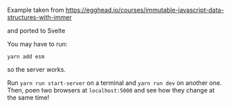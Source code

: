 Example taken from
https://egghead.io/courses/immutable-javascript-data-structures-with-immer

and ported to Svelte

You may have to run:

    yarn add esm

so the server works.

Run `yarn run start-server` on a terminal and `yarn run dev` on another one. Then, poen two browsers at `localhost:5000` and see how they change at the same time!